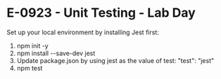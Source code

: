 # E-0923 - Unit Testing - Lab Day

Set up your local environment by installing Jest first:

1. npm init -y
2. npm install --save-dev jest
3. Update package.json by using jest as the value of test: "test": "jest"
4. npm test
